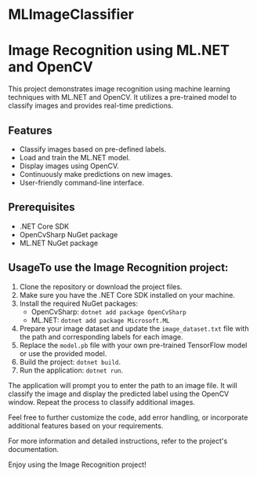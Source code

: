 # MLImageClassifier
# Image Recognition using ML.NET and OpenCV

This project demonstrates image recognition using machine learning techniques with ML.NET and OpenCV. It utilizes a pre-trained model to classify images and provides real-time predictions.

## Features
- Classify images based on pre-defined labels.
- Load and train the ML.NET model.
- Display images using OpenCV.
- Continuously make predictions on new images.
- User-friendly command-line interface.

## Prerequisites
- .NET Core SDK
- OpenCvSharp NuGet package
- ML.NET NuGet package

## UsageTo use the Image Recognition project:

1. Clone the repository or download the project files.
2. Make sure you have the .NET Core SDK installed on your machine.
3. Install the required NuGet packages:
   - OpenCvSharp: `dotnet add package OpenCvSharp`
   - ML.NET: `dotnet add package Microsoft.ML`
4. Prepare your image dataset and update the `image_dataset.txt` file with the path and corresponding labels for each image.
5. Replace the `model.pb` file with your own pre-trained TensorFlow model or use the provided model.
6. Build the project: `dotnet build`.
7. Run the application: `dotnet run`.

The application will prompt you to enter the path to an image file. It will classify the image and display the predicted label using the OpenCV window. Repeat the process to classify additional images.

Feel free to further customize the code, add error handling, or incorporate additional features based on your requirements.

For more information and detailed instructions, refer to the project's documentation.

Enjoy using the Image Recognition project!
